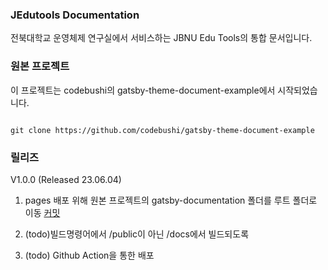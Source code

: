 ### JEdutools Documentation

전북대학교 운영체제 연구실에서 서비스하는 JBNU Edu Tools의 통합 문서입니다.

### 원본 프로젝트

이 프로젝트는 codebushi의 gatsby-theme-document-example에서 시작되었습니다. 
```

git clone https://github.com/codebushi/gatsby-theme-document-example
```


### 릴리즈

V1.0.0 (Released 23.06.04)
1. pages 배포 위해 원본 프로젝트의 gatsby-documentation 폴더를 루트 폴더로 이동 [커밋](https://github.com/JBNU-JEduTools/manual-src/commit/eb87dbeda4f201516c12b3974d7e77982e2dd9b4)


2. (todo)빌드명령어에서 /public이 아닌 /docs에서 빌드되도록

3. (todo) Github Action을 통한 배포